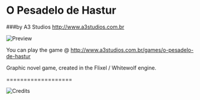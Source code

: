 O Pesadelo de Hastur
===================

###by A3 Studios <http://www.a3studios.com.br>

![Preview](http://www.a3studios.com.br/games/o-pesadelo-de-hastur/fb_avatar.png)

You can play the game @ <http://www.a3studios.com.br/games/o-pesadelo-de-hastur>

Graphic novel game, created in the Flixel / Whitewolf engine.

===================

![Credits](https://raw.githubusercontent.com/DfKimera/spjam2016/master/assets/credits_screen.jpg)
